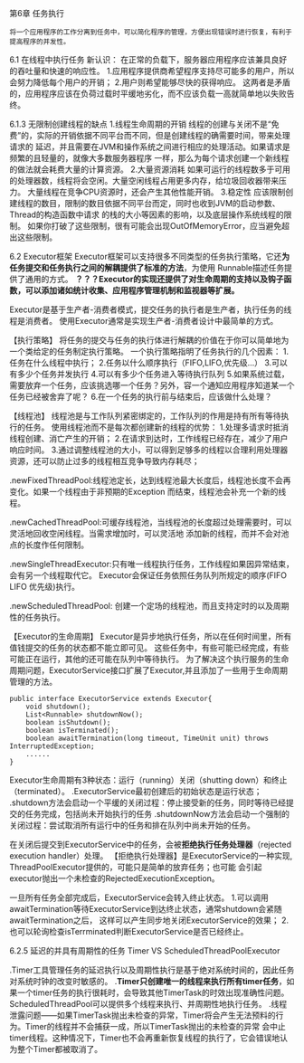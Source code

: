 第6章  任务执行

    将一个应用程序的工作分离到任务中，可以简化程序的管理，方便出现错误时进行恢复，有利于提高程序的并发性。

6.1 在线程中执行任务
    新认识：
    在正常的负载下，服务器应用程序应该兼具良好的吞吐量和快速的响应性。
        1.应用程序提供商希望程序支持尽可能多的用户，所以会努力降低每个用户的开销；
        2.用户则希望能够尽快的获得响应。
    这两者是矛盾的，应用程序应该在负荷过载时平缓地劣化，而不应该负载一高就简单地以失败告终。


  6.1.3 无限制创建线程的缺点
       1.线程生命周期的开销
            线程的创建与关闭不是“免费”的，实际的开销依据不同平台而不同，但是创建线程的确需要时间，带来处理请求的
            延迟，并且需要在JVM和操作系统之间进行相应的处理活动。如果请求是频繁的且轻量的，就像大多数服务器程序
            一样，那么为每个请求创建一个新线程的做法就会耗费大量的计算资源。
       2.大量资源消耗
            如果可运行的线程数多于可用的处理器数，线程将会空闲。大量空闲线程占用更多内存，给垃圾回收器带来压力。
            大量线程在竞争CPU资源时，还会产生其他性能开销。
       3.稳定性
            应该限制创建线程的数目，限制的数目依据不同平台而定，同时也收到JVM的启动参数、Thread的构造函数中请求
            的栈的大小等因素的影响，以及底层操作系统线程的限制。
            如果你打破了这些限制，很有可能会出现OutOfMemoryError，应当避免超出这些限制。


6.2 Executor框架
   Executor框架可以支持很多不同类型的任务执行策略，它还**为任务提交和任务执行之间的解耦提供了标准的方法**，为使用
   Runnable描述任务提供了通用的方式。
   **？？？Executor的实现还提供了对生命周期的支持以及钩子函数，可以添加诸如统计收集、应用程序管理机制和监视器等扩展。**

   Executor是基于生产者-消费者模式，提交任务的执行者是生产者，执行任务的线程是消费者。
   使用Executor通常是实现生产者-消费者设计中最简单的方式。

  【执行策略】
   将任务的提交与任务的执行体进行解耦的价值在于你可以简单地为一个类给定的任务制定执行策略。
   一个执行策略指明了任务执行的几个因素：
   1.任务在什么线程中执行；
   2.任务以什么顺序执行（FIFO,LIFO,优先级...）
   3.可以有多少个任务并发执行
   4.可以有多少个任务进入等待执行队列
   5.如果系统过载，需要放弃一个任务，应该挑选哪一个任务？另外，容一个通知应用程序知道某一个任务已经被舍弃了呢？
   6.在一个任务的执行前与结束后，应该做什么处理？

  【线程池】
   线程池是与工作队列紧密绑定的，工作队列的作用是持有所有等待执行的任务。
  使用线程池而不是每次都创建新的线程的优势：
  1.处理多请求时抵消线程创建、消亡产生的开销；
  2.在请求到达时，工作线程已经存在，减少了用户响应时间。
  3.通过调整线程池的大小，可以得到足够多的线程以合理利用处理器资源，还可以防止过多的线程相互竞争导致内存耗尽；

  .newFixedThreadPool:线程池定长，达到线程池最大长度后，线程池长度不会再变化。如果一个线程由于非预期的Exception
                     而结束，线程池会补充一个新的线程。

  .newCachedThreadPool:可缓存线程池，当线程池的长度超过处理需要时，可以灵活地回收空闲线程。当需求增加时，可以灵活地
                        添加新的线程，而并不会对池点的长度作任何限制。

  .newSingleThreadExecutor:只有唯一线程执行任务，工作线程如果因异常结束，会有另一个线程取代它。
                           Executor会保证任务依照任务队列所规定的顺序(FIFO LIFO 优先级)执行。

  .newScheduledThreadPool: 创建一个定场的线程池，而且支持定时的以及周期性的任务执行。



 【Executor的生命周期】
    Executor是异步地执行任务，所以在任何时间里，所有值钱提交的任务的状态都不能立即可见。
    这些任务中，有些可能已经完成，有些可能正在运行，其他的还可能在队列中等待执行。
    为了解决这个执行服务的生命周期问题，ExecutorService接口扩展了Executor,并且添加了一些用于生命周期管理的方法。

    public interface ExecutorService extends Executor{
        void shutdown();
        List<Runnable> shutdownNow();
        boolean isShutdown();
        boolean isTerminated();
        boolean awaitTermination(long timeout, TimeUnit unit) throws InterruptedException;
        ......
    }

   Executor生命周期有3种状态：运行（running）关闭（shutting down）和终止（terminated）。
       .ExecutorService最初创建后的初始状态是运行状态；
       .shutdown方法会启动一个平缓的关闭过程：停止接受新的任务，同时等待已经提交的任务完成，包括尚未开始执行的任务
       .shutdownNow方法会启动一个强制的关闭过程：尝试取消所有运行中的任务和排在队列中尚未开始的任务。

   在关闭后提交到ExecutorService中的任务，会被**拒绝执行任务处理器**（rejected execution handler）处理。
   【拒绝执行处理器】是ExecutorService的一种实现, ThreadPoolExecutor提供的，可能只是简单的放弃任务；也可能
   会引起executor抛出一个未检查的RejectedExecutionException。

   一旦所有任务全部完成后，ExecutorService会转入终止状态。
   1.可以调用awaitTermination等待ExecutorService到达终止状态，通常shutdown会紧随awaitTermination之后，
     这样可以产生同步地关闭ExecutorService的效果；
   2.也可以轮询检查isTerrminated判断ExecutorService是否已经终止。


 6.2.5 延迟的并具有周期性的任务
       Timer  VS  ScheduledThreadPoolExecutor

   .Timer工具管理任务的延迟执行以及周期性执行是基于绝对系统时间的，因此任务对系统时钟的改变时敏感的。
   .**Timer只创建唯一的线程来执行所有timer任务**，如果一个timer任务的执行很耗时，会导致其他TimerTask的时效出现准确性问题。
       ScheduledThreadPool可以提供多个线程来执行、并周期性地执行任务。
   .线程泄露问题——如果TimerTask抛出未检查的异常，Timer将会产生无法预料的行为。Timer的线程并不会捕获一成，所以TimerTask抛出的未检查的异常
    会中止timer线程。这种情况下，Timer也不会再重新恢复线程的执行了，它会错误地认为整个Timer都被取消了。













